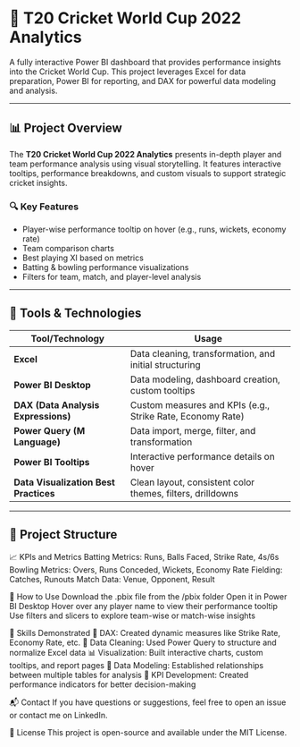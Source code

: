 # 🏏 T20 Cricket World Cup 2022 Analytics 

A fully interactive Power BI dashboard that provides performance insights into the Cricket World Cup. This project leverages Excel for data preparation, Power BI for reporting, and DAX for powerful data modeling and analysis.

---

## 📊 Project Overview

The **T20 Cricket World Cup 2022 Analytics** presents in-depth player and team performance analysis using visual storytelling. It features interactive tooltips, performance breakdowns, and custom visuals to support strategic cricket insights.

### 🔍 Key Features

- Player-wise performance tooltip on hover (e.g., runs, wickets, economy rate)
- Team comparison charts
- Best playing XI based on metrics
- Batting & bowling performance visualizations
- Filters for team, match, and player-level analysis

---

## 🧰 Tools & Technologies

| Tool/Technology| Usage |
|-----------------|--------|
| **Excel**       | Data cleaning, transformation, and initial structuring |
| **Power BI Desktop** | Data modeling, dashboard creation, custom tooltips |
| **DAX (Data Analysis Expressions)** | Custom measures and KPIs (e.g., Strike Rate, Economy Rate) |
| **Power Query (M Language)** | Data import, merge, filter, and transformation |
| **Power BI Tooltips** | Interactive performance details on hover |
| **Data Visualization Best Practices** | Clean layout, consistent color themes, filters, drilldowns |

---

## 📂 Project Structure


📈 KPIs and Metrics
Batting Metrics: Runs, Balls Faced, Strike Rate, 4s/6s
Bowling Metrics: Overs, Runs Conceded, Wickets, Economy Rate
Fielding: Catches, Runouts
Match Data: Venue, Opponent, Result


📌 How to Use
Download the .pbix file from the /pbix folder
Open it in Power BI Desktop
Hover over any player name to view their performance tooltip
Use filters and slicers to explore team-wise or match-wise insights


🧠 Skills Demonstrated
🧮 DAX: Created dynamic measures like Strike Rate, Economy Rate, etc.
🧹 Data Cleaning: Used Power Query to structure and normalize Excel data
📊 Visualization: Built interactive charts, custom tooltips, and report pages
🧩 Data Modeling: Established relationships between multiple tables for analysis
🎯 KPI Development: Created performance indicators for better decision-making


📬 Contact
If you have questions or suggestions, feel free to open an issue or contact me on LinkedIn.


📜 License
This project is open-source and available under the MIT License.

